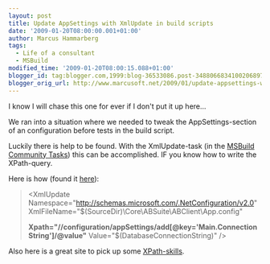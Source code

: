 ```yaml
---
layout: post
title: Update AppSettings with XmlUpdate in build scripts
date: '2009-01-20T08:00:00.001+01:00'
author: Marcus Hammarberg
tags:
  - Life of a consultant
  - MSBuild
modified_time: '2009-01-20T08:00:15.088+01:00'
blogger_id: tag:blogger.com,1999:blog-36533086.post-3488066834100206897
blogger_orig_url: http://www.marcusoft.net/2009/01/update-appsettings-with-xmlupdate-in.html
---
```



I know I will chase this one for ever if I don't put it up here...

We ran into a situation where we needed to tweak the AppSettings-section
of an configuration before tests in the build script.

Luckily there is help to be found. With the XmlUpdate-task (in the
<a href="http://msbuildtasks.tigris.org/" target="_blank">MSBuild
Community Tasks</a>) this can be accomplished. IF you know how to write
the XPath-query.

Here is how (found it <a
href="http://geekswithblogs.net/paulwhitblog/archive/2006/04/11/74844.aspx"
target="_blank">here</a>):

> \<XmlUpdate
> Namespace="<http://schemas.microsoft.com/.NetConfiguration/v2.0>"
> XmlFileName="$(SourceDir)\Core\ABSuite\ABClient\App.config"
>
> **Xpath="//configuration/appSettings/add\[@key='Main.ConnectionString'\]/@value"**
> Value="$(DatabaseConnectionString)"
> /\>

Also here is a great site to pick up some
<a href="http://www.zvon.org/xxl/XPathTutorial/Output/examples.html"
target="_blank">XPath-skills</a>.
